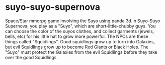 # suyo-suyo-supernova
Space/Star mmorpg game involving the Suyo using panda 3d.
n Suyo-Suyo Supernova, you play as a "Suyo", which are short-little-chubby guys. You can choose the color of the suyos clothes, and collect garments (jewels, bells, etc) for his little hat to grow more powerful. The NPCs are these things called "Squidlings". Good squidlings grow up to turn into Galaxies, but evil Squidlings grow up to become Red Giants or Black Holes. The "Suyo" must protect the Galaxies from the evil Squidlings before they take over the good Squidlings. 
